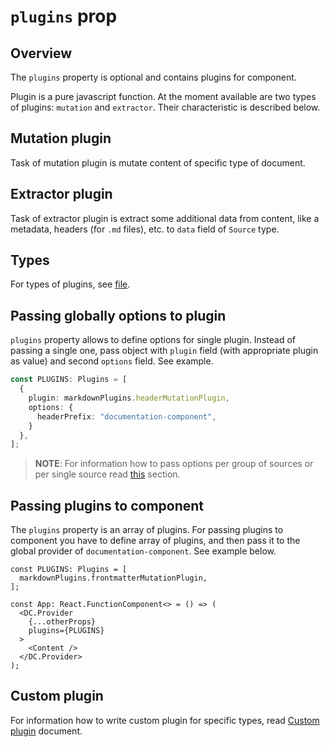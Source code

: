 # `plugins` prop

## Overview

The `plugins` property is optional and contains plugins for component.

Plugin is a pure javascript function. At the moment available are two types of plugins: `mutation` and `extractor`. Their characteristic is described below.

## Mutation plugin

Task of mutation plugin is mutate content of specific type of document. 

## Extractor plugin

Task of extractor plugin is extract some additional data from content, like a metadata, headers (for `.md` files), etc. to `data` field of `Source` type.

## Types

For types of plugins, see [file](https://github.com/kyma-incubator/documentation-component/blob/master/packages/documentation-component/src/interfaces/Plugin.ts).

## Passing globally options to plugin

`plugins` property allows to define options for single plugin. Instead of passing a single one, pass object with `plugin` field (with appropriate plugin as value) and second `options` field. See example.

``` ts
const PLUGINS: Plugins = [
  {
    plugin: markdownPlugins.headerMutationPlugin,
    options: {
      headerPrefix: "documentation-component",
    }
  },
];
```

> **NOTE**: For information how to pass options per group of sources or per single source read [this](./sources.md#passing-options) section.

## Passing plugins to component

The `plugins` property is an array of plugins. For passing plugins to component you have to define array of plugins, and then pass it to the global provider of `documentation-component`. See example below.

``` tsx
const PLUGINS: Plugins = [
  markdownPlugins.frontmatterMutationPlugin,
];

const App: React.FunctionComponent<> = () => (
  <DC.Provider
    {...otherProps}
    plugins={PLUGINS}
  >
    <Content />
  </DC.Provider>
);
```

## Custom plugin

For information how to write custom plugin for specific types, read [Custom plugin](../guidelines/custom-plugin.md) document.
